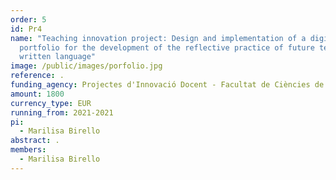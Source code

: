 ```yaml
---
order: 5
id: Pr4
name: "Teaching innovation project: Design and implementation of a digital
  portfolio for the development of the reflective practice of future teachers on
  written language"
image: /public/images/porfolio.jpg
reference: .
funding_agency: Projectes d'Innovació Docent - Facultat de Ciències de l'Educació, UAB
amount: 1800
currency_type: EUR
running_from: 2021-2021
pi:
  - Marilisa Birello
abstract: .
members:
  - Marilisa Birello
---
```

